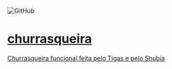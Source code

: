 ![GitHub](https://img.shields.io/github/license/azul182/churrasqueira)
<a href="https://jigsaw.w3.org/css-validator/check/referer">
# churrasqueira
Churrasqueira funcional feita pelo Tigas e pelo Shubia

